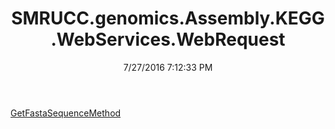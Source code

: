 ﻿---
title: SMRUCC.genomics.Assembly.KEGG.WebServices.WebRequest
date: 7/27/2016 7:12:33 PM
---

[GetFastaSequenceMethod](T-SMRUCC.genomics.Assembly.KEGG.WebServices.WebRequest.GetFastaSequenceMethod.html)
